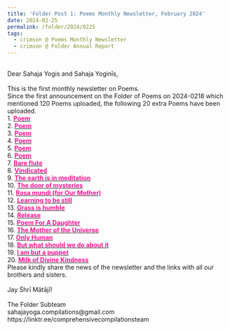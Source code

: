 ```yaml
---
title: 'Folder Post 1: Poems Monthly Newsletter, February 2024'
date: 2024-02-25
permalink: /folder/2024/0225
tags:
  - crimson @ Poems Monthly Newsletter
  - crimson @ Folder Annual Report
---
```


<p>
<br>
Dear Sahaja Yogis and Sahaja Yoginīs,<br>
<br>
This is the first monthly newsletter on Poems.<br>
Since the first announcement on the Folder of Poems on 2024-0218 which mentioned 120 Poems uploaded, the following 20 extra Poems have been uploaded.<br>
1. <a href="https://seven-teams.github.io/folder/2024-0219-DA-1"> <font color="DeepPink"><b>Poem</b></font></a><br>
2. <a href="https://seven-teams.github.io/folder/2024-0219-DA-2"> <font color="DeepPink"><b>Poem</b></font></a><br>
3. <a href="https://seven-teams.github.io/folder/2024-0219-DA-3"> <font color="DeepPink"><b>Poem</b></font></a><br>
4. <a href="https://seven-teams.github.io/folder/2024-0219-DA-4"> <font color="DeepPink"><b>Poem</b></font></a><br>
5. <a href="https://seven-teams.github.io/folder/2024-0219-DA-5"> <font color="DeepPink"><b>Poem</b></font></a><br>
6. <a href="https://seven-teams.github.io/folder/2024-0219-DA-6"> <font color="DeepPink"><b>Poem</b></font></a><br>
7. <a href="https://seven-teams.github.io/folder/2018-0710-LB-Bare-flute"> <font color="DeepPink"><b>Bare flute</b></font></a><br>
8. <a href="https://seven-teams.github.io/folder/2018-0710-LB-Vindicated"> <font color="DeepPink"><b>Vindicated</b></font></a><br>
9. <a href="https://seven-teams.github.io/folder/2018-0710-LB-The-earth-is-in-meditation"> <font color="DeepPink"><b>The earth is in meditation</b></font></a><br>
10. <a href="https://seven-teams.github.io/folder/2018-0710-LB-The-door-of-mysteries"> <font color="DeepPink"><b>The door of mysteries</b></font></a><br>
11. <a href="https://seven-teams.github.io/folder/2018-0710-LB-Rosa-mundi"> <font color="DeepPink"><b>Rosa mundi (for Our Mother)</b></font></a><br>
12. <a href="https://seven-teams.github.io/folder/2018-0710-LB-Learning-to-be-still"> <font color="DeepPink"><b>Learning to be still</b></font></a><br>
13. <a href="https://seven-teams.github.io/folder/2018-0819-LB-Grass-is-humble"> <font color="DeepPink"><b>Grass is humble</b></font></a><br>
14. <a href="https://seven-teams.github.io/folder/1990-0201-0200-LB-Release"> <font color="DeepPink"><b>Release</b></font></a><br>
15. <a href="https://seven-teams.github.io/folder/2018-0710-LB-For-a-daughter"> <font color="DeepPink"><b>Poem For A Daughter</b></font></a><br>
16. <a href="https://seven-teams.github.io/folder/1979-1201-1200-G-The_Mother-of-the-Universe"> <font color="DeepPink"><b>The Mother of the Universe</b></font></a><br>
17. <a href=""> <font color="DeepPink"><b>Only Human</b></font></a><br>
18. <a href="https://seven-teams.github.io/folder/2024-0224-ES-But-what-should-we-do-about-it"> <font color="DeepPink"><b>But what should we do about it</b></font></a><br>
19. <a href="https://seven-teams.github.io/folder/2024-0224-ES-I-am-but-a-puppet"> <font color="DeepPink"><b>I am but a puppet</b></font></a><br>
20. <a href="https://seven-teams.github.io/folder/2024-0224-ES-Milk-of-Divine-Kindness"> <font color="DeepPink"><b>Milk of Divine Kindness</b></font></a><br>
Please kindly share the news of the newsletter and the links with all our brothers and sisters.<br>
<br>
Jay Śhrī Mātājī!<br>
<br>
The Folder Subteam<br>
sahajayoga.compilations@gmail.com<br>
https://linktr.ee/comprehensivecompilationsteam<br>
</p>